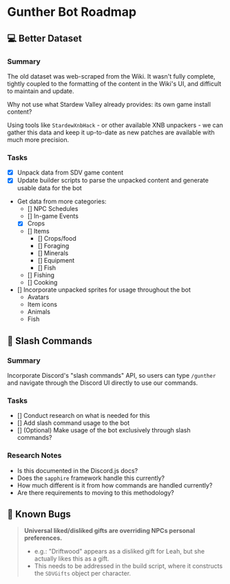# Gunther Bot Roadmap

## 💻 Better Dataset

### Summary

The old dataset was web-scraped from the Wiki. It wasn't fully complete, tightly coupled to the formatting of the content in the Wiki's UI, and difficult to maintain and update.

Why not use what Stardew Valley already provides: its own game install content?

Using tools like `StardewXnbHack` - or other available XNB unpackers - we can gather this data and keep it up-to-date as new patches are available with much more precision.

### Tasks

- [x] Unpack data from SDV game content
- [x] Update builder scripts to parse the unpacked content and generate usable data for the bot
- Get data from more categories:
  - [] NPC Schedules
  - [] In-game Events
  - [x] Crops
  - [] Items
    - [] Crops/food
    - [] Foraging
    - [] Minerals
    - [] Equipment
    - [] Fish
  - [] Fishing
  - [] Cooking
- [] Incorporate unpacked sprites for usage throughout the bot
  - Avatars
  - Item icons
  - Animals
  - Fish

## 💬 Slash Commands

### Summary

Incorporate Discord's "slash commands" API, so users can type `/gunther` and navigate through the Discord UI directly to use our commands.

### Tasks

- [] Conduct research on what is needed for this
- [] Add slash command usage to the bot
- [] (Optional) Make usage of the bot exclusively through slash commands?

### Research Notes

- Is this documented in the Discord.js docs?
- Does the `sapphire` framework handle this currently?
- How much different is it from how commands are handled currently?
- Are there requirements to moving to this methodology?

## 🐛 Known Bugs

> **Universal liked/disliked gifts are overriding NPCs personal preferences.**
>
> - e.g.: "Driftwood" appears as a disliked gift for Leah, but she actually likes this as a gift.
> - This needs to be addressed in the build script, where it constructs the `SDVGifts` object per character.
